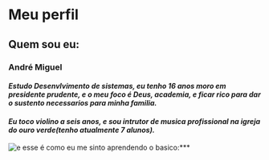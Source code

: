 # Meu perfil

## Quem sou eu: 


### André Miguel

#### ***Estudo Desenvlvimento de sistemas, eu tenho 16 anos moro em presidente prudente, e o meu foco é Deus, academia, e ficar rico para dar o sustento necessarios para minha familia.***


#### ***Eu toco violino a seis anos, e sou intrutor de musica profissional na igreja do ouro verde(tenho atualmente 7 alunos).***



![e esse é como eu me sinto aprendendo o basico:***](https://scontent-gru2-2.xx.fbcdn.net/v/t1.18169-9/19731954_677499682459862_3134638824807834710_n.jpg?_nc_cat=110&ccb=1-7&_nc_sid=5f2048&_nc_ohc=wi2MgPVLfhMQ7kNvgGyt4Rj&_nc_ht=scontent-gru2-2.xx&oh=00_AfC8SAQSncBQF2R7IFezkMnXc5SrGGj6NUzMEKiZLc2njw&oe=665332DB)
